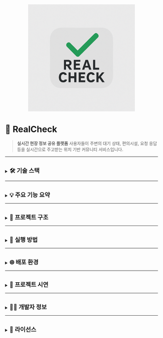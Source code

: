 <p align="center">
  <img src="./src/main/resources/static/android-chrome-512x512.png" alt="RealCheck Banner" width="70%">
</p>

# 📍 RealCheck

> **실시간 현장 정보 공유 플랫폼**
> 사용자들이 주변의 대기 상태, 편의시설, 요청 응답 등을 실시간으로 주고받는 위치 기반 커뮤니티 서비스입니다.

---

<br>

<details>
<summary> <span style="font-size: 1.2rem;"><strong>🛠️ 기술 스택</strong></summary>

<br>

| 구분         | 기술                                             |
| ------------ | ------------------------------------------------ |
| **Backend**  | Java 17, Spring Boot 3.4.4, Spring Security, JPA |
| **Frontend** | JSP, jQuery, JavaScript, Bootstrap 5, CSS        |
| **Database** | MySQL 8, Redis (세션/캐시)                       |
| **Infra**    | AWS EC2, RDS, Nginx, Certbot (HTTPS)             |
| **API**      | RESTful API, Naver Maps API                      |
| **Others**   | GitHub, Maven, Linux shell 배포                  |

</details>

---

<br>

<details>
<summary> <span style="font-size: 1.2rem;"><strong>💡 주요 기능 요약</strong></summary>

### 👤 사용자 기능

- 회원가입 / 로그인 (세션 기반)
- 마이페이지 (활동 로그, 포인트 이력, 장소 관리)
- 요청 등록 및 응답 작성, 채택
- 자발 공유(FREE_SHARE) 및 조회수 기반 포인트 지급
- 장소 등록, 승인 대기/반려/수정
- 포인트 충전/사용/환전 요청
- 신고 기능 (자동 블라인드 처리)

<br>

### 🗺️ 지도 기능

- 현재 위치 기반 요청/공유글 지도 보기
- 반경 3km 내 공식 장소별 커뮤니티 페이지
- 장소별 응답 묶음 및 질문 더보기 기능

<br>

### 🛡️ 관리자 기능

- 사용자, 요청, 공유글, 신고, 장소 전체 관리
- 통계 조회: 월별 사용자/요청/응답/신고/포인트
- 관리자 활동 로그(AdminActionLog)
- FREE_SHARE 블라인드 및 포인트 환급/재발급

</details>

---

<br>

<details>
<summary> <span style="font-size: 1.2rem;"><strong>📁 프로젝트 구조</strong></summary>

<br>

```bash
realcheck/
└── src/
    └── main/
        ├── java/com/realcheck/
        │   ├── admin/ common/ config/ deletionlog/ file/
        │   ├── naver/ page/ place/ point/ report/ request/
        │   ├── scheduler/ status/ user/ util/
        ├── resources/
        │   ├── static/ (css/js/images)
        │   └── templates/
        └── webapp/WEB_INF/views (jsp)
            ├── admin/ map/ place/ request/ status/ user/
```

</details>

---

<br>

<details>
<summary> <span style="font-size: 1.2rem;"><strong>🚀 실행 방법</strong></summary>

<br>

```bash
# 1. 의존성 설치
./mvnw clean install

# 2. 빌드
./mvnw package

# 3. 실행 (EC2 등 서버 환경에서)
java -jar target/realcheck-0.0.1-SNAPSHOT.jar
```

</details>

---

<br>

<details>
<summary> <span style="font-size: 1.2rem;"><strong>🌐 배포 환경</strong></summary>

<br>

- HTTPS 지원: [https://real-check.store](https://real-check.store)
- Nginx reverse proxy + Certbot SSL
- EC2 + RDS(MySQL) + Redis 구성

</details>

---

<br>

<details>
<summary> <span style="font-size: 1.2rem;"><strong>📸 프로젝트 시연</strong></summary>
<div style="padding-left: 1rem; border-left: 2px solid #555; margin-top: 0.5rem;">

<details style="margin-left: 0.5rem;">
<summary><span style="font-size: 1.05rem;">🧭 메인페이지</summary>

<div style="margin: 0.5rem 0 1rem 1rem;">

#### 🔹 메인 화면

<video src="https://github.com/user-attachments/assets/3c0d1909-6c2c-4d2b-97ab-dbca8b95c760" controls width="600"></video>

#### 🔹 헤더 일반 사용자

<img src="https://github.com/user-attachments/assets/f79aaa6f-45b1-490f-8a4b-def8ef77b1c1" width="500"/>

#### 🔹 헤더 관리자

<img src="https://github.com/user-attachments/assets/8c59d782-706c-4824-bf11-0945a79a3421" width="500"/>

</div>
</details>

<details style="margin-left: 0.5rem;">
<summary><span style="font-size: 1.05rem;">👤 사용자 기능</summary>

<div style="margin: 0.5rem 0 1rem 1rem;">

#### 🔹 회원 가입

<video src="https://github.com/user-attachments/assets/1b168e8e-5b12-4f09-ac64-a3a7b2d62260" controls width="600"></video>

#### 🔹 로그인

<video src="https://github.com/user-attachments/assets/15bb4f9d-132e-4a6b-a578-d22c6c2a2586" controls width="600"></video>

#### 🔹 포인트 충전

<video src="https://github.com/user-attachments/assets/693a5845-e80f-4fb5-b29b-f448f4141bc1" controls width="600"></video>

#### 🔹 정보 수정

<video src="https://github.com/user-attachments/assets/1283ad9f-9a57-4e78-b9cd-8dd047dc1251" controls width="600"></video>

#### 🔹 회원 탈퇴

<video src="https://github.com/user-attachments/assets/3d6e5bf9-1b9f-479d-8a46-ad42fd63df0b" controls width="600"></video>

</div>
</details>

<details style="margin-left: 0.5rem;">
<summary><span style="font-size: 1.05rem;">📨 요청 기능</summary>

<div style="margin: 0.5rem 0 1rem 1rem;">

#### 🔹 공식장소 정보요청

<video src="https://github.com/user-attachments/assets/1ed542d9-ec40-4e35-aeec-b6ce1101b802" controls width="600"></video>

#### 🔹 일반장소 정보요청

<video src="https://github.com/user-attachments/assets/2708b923-e877-4fd9-b20a-2045c3d4494b" controls width="600"></video>

#### 🔹 3시간 경과 요청 보기

<video src="https://github.com/user-attachments/assets/daca81c9-83a2-4f63-9997-ffa816795625" controls width="600"></video>

#### 🔹 주변 요청 보기

<video src="https://github.com/user-attachments/assets/602e7cc9-7b9c-44e8-ac00-ac5ac9193c41" controls width="600"></video>

</div>
</details>

<details style="margin-left: 0.5rem;">
<summary><span style="font-size: 1.05rem;">💬 답변 기능</summary>

<div style="margin: 0.5rem 0 1rem 1rem;">

#### 🔹 응답 답변 작성

<video src="https://github.com/user-attachments/assets/d48e5c68-8de1-4a51-b2f5-267b69b656b5" controls width="600"></video>

#### 🔹 자발적 정보 공유

<video src="https://github.com/user-attachments/assets/bc77b0b4-e914-4b4e-a3bd-1ee816be6480" controls width="600"></video>

#### 🔹 답변 채택하기

<video src="https://github.com/user-attachments/assets/76cfde2e-7be2-4f82-85dc-80ba3f782feb" controls width="600"></video>

#### 🔹 주변 응답 보기

<video src="https://github.com/user-attachments/assets/fca8179b-f820-4a23-b57e-a773c689f448" controls width="600"></video>

</div>
</details>

<details style="margin-left: 0.5rem;">
<summary><span style="font-size: 1.05rem;">📍 장소 기능</summary>

<div style="margin: 0.5rem 0 1rem 1rem;">

#### 🔹 장소 등록

<video src="https://github.com/user-attachments/assets/f6954565-1fee-4dd5-80a6-a72b51e91d91" controls width="600"></video>

#### 🔹 공지 등록

<video src="https://github.com/user-attachments/assets/4706cb47-6760-4c54-9fe6-0a6f2f967538" controls width="600"></video>

#### 🔹 커뮤니티 페이지

<video src="https://github.com/user-attachments/assets/a119fe58-d997-426c-b3ba-68ea6a96aece" controls width="600"></video>

</div>
</details>

<details style="margin-left: 0.5rem;">
<summary><span style="font-size: 1.05rem;">🛡️ 관리자 기능</summary>

<div style="margin: 0.5rem 0 1rem 1rem;">

#### 🔹 통계 기능

<video src="https://github.com/user-attachments/assets/aac1aa85-dc3d-4bd3-a970-7b90583c7495" controls width="600"></video>

#### 🔹 사용자 관리

<video src="https://github.com/user-attachments/assets/8282c742-f2f7-4360-a2cc-2a3c3f62969b" controls width="600"></video>

#### 🔹 신고 관리

<video src="https://github.com/user-attachments/assets/504ca92a-fe83-4607-85b0-06113787c6a3" controls width="600"></video>

#### 🔹 로그 관리

<video src="https://github.com/user-attachments/assets/4b330ef0-fd41-4e95-b3a6-c6a0d908e94b" controls width="600"></video>

#### 🔹 장소 관리

<video src="https://github.com/user-attachments/assets/9bec2f7f-5b8f-4c34-b7a5-da971c7cbd8a" controls width="600"></video>

#### 🔹 자발적 공유 관리

<video src="https://github.com/user-attachments/assets/b5ff4e66-8802-4ff3-b14a-c61d33d9cbe0" controls width="600"></video>

</div>
</details>

</div>
</details>

---

<br>

<details>
<summary><span style="font-size: 1.2rem;"><strong>🙋‍♂️ 개발자 정보</strong></summary>

| 이름   | 역할                                   | GitHub                                                 |
| ------ | -------------------------------------- | ------------------------------------------------------ |
| 안제호 | 전체 개발 (기획, 백엔드, 프론트, 배포) | [https://github.com/JELKOV](https://github.com/JELKOV) |

</details>

---

<br>

<details>
<summary><span style="font-size: 1.2rem;"><strong>📄 라이선스</strong></summary>

> 본 프로젝트는 포트폴리오용으로 제작되었으며, 상업적 사용을 금합니다.

</details>
